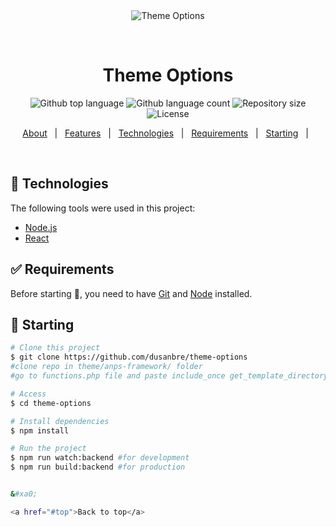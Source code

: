 <div align="center" id="top"> 
  <img src="./.github/app.gif" alt="Theme Options" />

&#xa0;

  <!-- <a href="https://themeoptions.netlify.app">Demo</a> -->
</div>

<h1 align="center">Theme Options</h1>

<p align="center">
  <img alt="Github top language" src="https://img.shields.io/github/languages/top/dusanbre/theme-options?color=56BEB8">

  <img alt="Github language count" src="https://img.shields.io/github/languages/count/dusanbre/theme-options?color=56BEB8">

  <img alt="Repository size" src="https://img.shields.io/github/repo-size/dusanbre/theme-options?color=56BEB8">

  <img alt="License" src="https://img.shields.io/github/license/dusanbre/theme-options?color=56BEB8">
</p>

<!-- Status -->

<!-- <h4 align="center">
	🚧  Theme Options 🚀 Under construction...  🚧
</h4>

<hr> -->

<p align="center">
  <a href="#dart-about">About</a> &#xa0; | &#xa0; 
  <a href="#sparkles-features">Features</a> &#xa0; | &#xa0;
  <a href="#rocket-technologies">Technologies</a> &#xa0; | &#xa0;
  <a href="#white_check_mark-requirements">Requirements</a> &#xa0; | &#xa0;
  <a href="#checkered_flag-starting">Starting</a> &#xa0; | &#xa0;
</p>

<br>

## :rocket: Technologies

The following tools were used in this project:

- [Node.js](https://nodejs.org/en/)
- [React](https://pt-br.reactjs.org/)

## :white_check_mark: Requirements

Before starting :checkered_flag:, you need to have [Git](https://git-scm.com) and [Node](https://nodejs.org/en/) installed.

## :checkered_flag: Starting

```bash
# Clone this project
$ git clone https://github.com/dusanbre/theme-options
#clone repo in theme/anps-framework/ folder
#go to functions.php file and paste include_once get_template_directory() . "/anps-framework/theme_options/theme_options.php";

# Access
$ cd theme-options

# Install dependencies
$ npm install

# Run the project
$ npm run watch:backend #for development
$ npm run build:backend #for production


&#xa0;

<a href="#top">Back to top</a>
```
